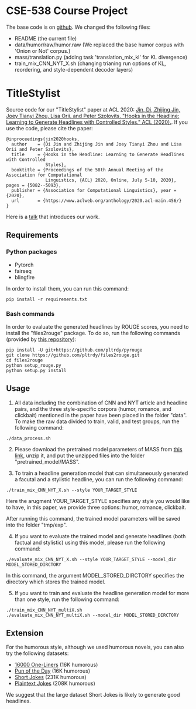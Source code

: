 # CSE-538 Course Project
The base code is on [github](https://github.com/jind11/TitleStylist).
We changed the following files:
- README (the current file)
- data/humor/raw/humor.raw (We replaced the base humor corpus with 'Onion or Not' corpus.)
- mass/translation.py (adding task 'translation_mix_kl' for KL divergence)
- train_mix_CNN_NYT_X.sh (changing trianing run options of KL, reordering, and style-dependent decoder layers)

# TitleStylist
Source code for our "TitleStylist" paper at ACL 2020: [Jin, Di, Zhijing Jin, Joey Tianyi Zhou, Lisa Orii, and Peter Szolovits. "Hooks in the Headline: Learning to Generate Headlines with Controlled Styles." ACL (2020).](https://arxiv.org/abs/2004.01980). If you use the code, please cite the paper:

```
@inproceedings{jin2020hooks,
  author    = {Di Jin and Zhijing Jin and Joey Tianyi Zhou and Lisa Orii and Peter Szolovits},
  title     = {Hooks in the Headline: Learning to Generate Headlines with Controlled
               Styles},
  booktitle = {Proceedings of the 58th Annual Meeting of the Association for Computational
               Linguistics, {ACL} 2020, Online, July 5-10, 2020}, pages = {5082--5093},
  publisher = {Association for Computational Linguistics}, year = {2020},
  url       = {https://www.aclweb.org/anthology/2020.acl-main.456/}
}
```
Here is a [talk](https://youtu.be/c73Z0prqNsM) that introduces our work.

## Requirements
### Python packages
- Pytorch
- fairseq
- blingfire

In order to install them, you can run this command:

```
pip install -r requirements.txt
```

### Bash commands
In order to evaluate the generated headlines by ROUGE scores, you need to install the "files2rouge" package. To do so, run the following commands (provided by [this repository](https://github.com/pltrdy/files2rouge)):

```
pip install -U git+https://github.com/pltrdy/pyrouge
git clone https://github.com/pltrdy/files2rouge.git     
cd files2rouge
python setup_rouge.py
python setup.py install
```

## Usage
1. All data including the combination of CNN and NYT article and headline pairs, and the three style-specific corpora (humor, romance, and clickbait) mentioned in the paper have been placed in the folder "data". To make the raw data divided to train, valid, and test groups, run the following command:
```
./data_process.sh
```

2. Please download the pretrained model parameters of MASS from [this link](https://modelrelease.blob.core.windows.net/mass/mass-base-uncased.tar.gz), unzip it, and put the unzipped files into the folder "pretrained_model/MASS".

3. To train a headline generation model that can simultaneously generated a facutal and a stylistic headline, you can run the following command:
```
./train_mix_CNN_NYT_X.sh --style YOUR_TARGET_STYLE
```
Here the arugment YOUR_TARGET_STYLE specifies any style you would like to have, in this paper, we provide three options: humor, romance, clickbait. 

After running this command, the trained model parameters will be saved into the folder "tmp/exp".

4. If you want to evaluate the trained model and generate headlines (both factual and stylistic) using this model, please run the following command:

```
./evaluate_mix_CNN_NYT_X.sh --style YOUR_TARGET_STYLE --model_dir MODEL_STORED_DIRCTORY
```
In this command, the argument MODEL_STORED_DIRCTORY specifies the directory which stores the trained model.

5. If you want to train and evaluate the headline generation model for more than one style, run the following command:

```
./train_mix_CNN_NYT_multiX.sh
./evaluate_mix_CNN_NYT_multiX.sh --model_dir MODEL_STORED_DIRCTORY
```

## Extension
For the humorous style, although we used humorous novels, you can also try the following datasets:
- [16000 One-Liners](https://www.aclweb.org/anthology/H05-1067.pdf) (16K humorous)
- [Pun of the Day](https://github.com/orionw/RedditHumorDetection/tree/master/data/puns) (16K humorous)
- [Short Jokes](https://www.kaggle.com/abhinavmoudgil95/short-jokes) (231K humorous)
- [Plaintext Jokes](https://github.com/taivop/joke-dataset) (208K humorous)

We suggest that the large dataset Short Jokes is likely to generate good headlines.



